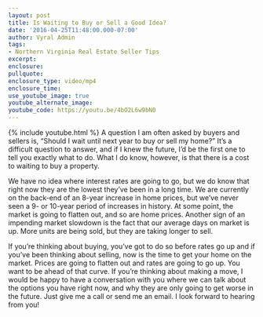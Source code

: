 ```yaml
---
layout: post
title: Is Waiting to Buy or Sell a Good Idea?
date: '2016-04-25T11:48:00.000-07:00'
author: Vyral Admin
tags:
- Northern Virginia Real Estate Seller Tips
excerpt:
enclosure:
pullquote:
enclosure_type: video/mp4
enclosure_time:
use_youtube_image: true
youtube_alternate_image:
youtube_code: https://youtu.be/4bO2L6w9bN0
---
```

{% include youtube.html %}
A question I am often asked by buyers and sellers is, “Should I wait until next year to buy or sell my home?” It’s a difficult question to answer, and if I knew the future, I’d be the first one to tell you exactly what to do. What I do know, however, is that there is a cost to waiting to buy a property.

We have no idea where interest rates are going to go, but we do know that right now they are the lowest they’ve been in a long time. We are currently on the back-end of an 8-year increase in home prices, but we’ve never seen a 9- or 10-year period of increases in history. At some point, the market is going to flatten out, and so are home prices. Another sign of an impending market slowdown is the fact that our average days on market is up. More units are being sold, but they are taking longer to sell.

If you’re thinking about buying, you’ve got to do so before rates go up and if you’ve been thinking about selling, now is the time to get your home on the market. Prices are going to flatten out and rates are going to go up. You want to be ahead of that curve. If you’re thinking about making a move, I would be happy to have a conversation with you where we can talk about the options you have right now, and why they are only going to get worse in the future. Just give me a call or send me an email. I look forward to hearing from you!
